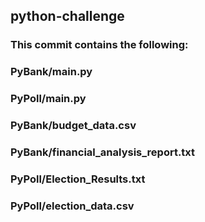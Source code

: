 ## python-challenge 
### This commit contains the following:
### PyBank/main.py
### PyPoll/main.py
### PyBank/budget_data.csv	
### PyBank/financial_analysis_report.txt
### PyPoll/Election_Results.txt
### PyPoll/election_data.csv
